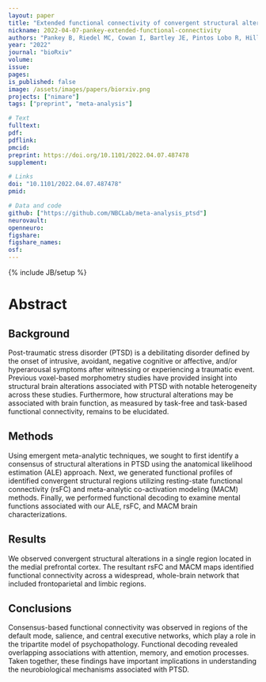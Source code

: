 ```yaml
---
layout: paper
title: "Extended functional connectivity of convergent structural alterations among individuals with PTSD: A neuroimaging meta-analysis"
nickname: 2022-04-07-pankey-extended-functional-connectivity
authors: "Pankey B, Riedel MC, Cowan I, Bartley JE, Pintos Lobo R, Hill-Bowen LD, Salo T, Musser ED, Sutherland MT, Laird AR"
year: "2022"
journal: "bioRxiv"
volume:
issue:
pages:
is_published: false
image: /assets/images/papers/biorxiv.png
projects: ["nimare"]
tags: ["preprint", "meta-analysis"]

# Text
fulltext:
pdf:
pdflink:
pmcid:
preprint: https://doi.org/10.1101/2022.04.07.487478
supplement:

# Links
doi: "10.1101/2022.04.07.487478"
pmid:

# Data and code
github: ["https://github.com/NBCLab/meta-analysis_ptsd"]
neurovault:
openneuro:
figshare:
figshare_names:
osf:
---
```

{% include JB/setup %}

# Abstract

## Background

Post-traumatic stress disorder (PTSD) is a debilitating disorder defined by the onset of intrusive, avoidant, negative cognitive or affective, and/or hyperarousal symptoms after witnessing or experiencing a traumatic event.
Previous voxel-based morphometry studies have provided insight into structural brain alterations associated with PTSD with notable heterogeneity across these studies.
Furthermore, how structural alterations may be associated with brain function, as measured by task-free and task-based functional connectivity, remains to be elucidated.

## Methods

Using emergent meta-analytic techniques, we sought to first identify a consensus of structural alterations in PTSD using the anatomical likelihood estimation (ALE) approach.
Next, we generated functional profiles of identified convergent structural regions utilizing resting-state functional connectivity (rsFC) and meta-analytic co-activation modeling (MACM) methods.
Finally, we performed functional decoding to examine mental functions associated with our ALE, rsFC, and MACM brain characterizations.

## Results

We observed convergent structural alterations in a single region located in the medial prefrontal cortex.
The resultant rsFC and MACM maps identified functional connectivity across a widespread, whole-brain network that included frontoparietal and limbic regions.

## Conclusions

Consensus-based functional connectivity was observed in regions of the default mode, salience, and central executive networks, which play a role in the tripartite model of psychopathology.
Functional decoding revealed overlapping associations with attention, memory, and emotion processes.
Taken together, these findings have important implications in understanding the neurobiological mechanisms associated with PTSD.
